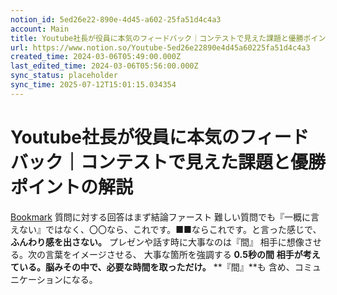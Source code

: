 ```yaml
---
notion_id: 5ed26e22-890e-4d45-a602-25fa51d4c4a3
account: Main
title: Youtube社長が役員に本気のフィードバック｜コンテストで見えた課題と優勝ポイントの解説
url: https://www.notion.so/Youtube-5ed26e22890e4d45a60225fa51d4c4a3
created_time: 2024-03-06T05:49:00.000Z
last_edited_time: 2024-03-06T05:56:00.000Z
sync_status: placeholder
sync_time: 2025-07-12T15:01:15.034354
---
```

# Youtube社長が役員に本気のフィードバック｜コンテストで見えた課題と優勝ポイントの解説

[Bookmark](https://youtu.be/XHqAXHCfkxU?si=HmTTXGtsqLgpmwZM)
質問に対する回答はまず結論ファースト
難しい質問でも『一概に言えない』ではなく、〇〇なら、これです。■■ならこれです。と言った感じで、**ふんわり感を出さない。**
プレゼンや話す時に大事なのは『間』
相手に想像させる。次の言葉をイメージさせる、
大事な箇所を強調する
**0.5秒の間**
**相手が考えている。脳みその中で、必要な時間を取っただけ。**
**『間』**も 含め、コミュニケーションになる。
